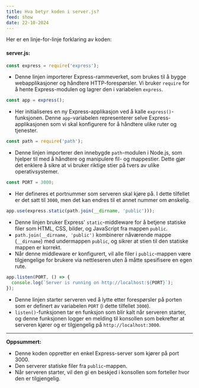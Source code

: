 ```yaml
---
title: Hva betyr koden i server.js?
feed: show
date: 22-10-2024
---
```


Her er en linje-for-linje forklaring av koden:

#### **server.js:**
```javascript
const express = require('express');
```
- Denne linjen importerer Express-rammeverket, som brukes til å bygge webapplikasjoner og håndtere HTTP-forespørsler. Vi bruker `require` for å hente Express-modulen og lagrer den i variabelen `express`.

```javascript
const app = express();
```
- Her initialiseres en ny Express-applikasjon ved å kalle `express()`-funksjonen. Denne `app`-variabelen representerer selve Express-applikasjonen som vi skal konfigurere for å håndtere ulike ruter og tjenester.

```javascript
const path = require('path');
```
- Denne linjen importerer den innebygde `path`-modulen i Node.js, som hjelper til med å håndtere og manipulere fil- og mappestier. Dette gjør det enklere å sikre at vi bruker riktige stier på tvers av ulike operativsystemer.

```javascript
const PORT = 3000;
```
- Her defineres et portnummer som serveren skal kjøre på. I dette tilfellet er det satt til `3000`, men det kan endres til et annet nummer om ønskelig.

```javascript
app.use(express.static(path.join(__dirname, 'public')));
```
- Denne linjen bruker Express' `static`-middleware for å betjene statiske filer som HTML, CSS, bilder, og JavaScript fra mappen `public`. 
- `path.join(__dirname, 'public')` kombinerer nåværende mappe (`__dirname`) med undermappen `public`, og sikrer at stien til den statiske mappen er korrekt.
- Når denne middleware er konfigurert, vil alle filer i `public`-mappen være tilgjengelige for brukere via nettleseren uten å måtte spesifisere en egen rute.

```javascript
app.listen(PORT, () => {
  console.log(`Server is running on http://localhost:${PORT}`);
});
```
- Denne linjen starter serveren ved å lytte etter forespørsler på porten som er definert av variabelen `PORT` (i dette tilfellet `3000`).
- `listen()`-funksjonen tar en funksjon som blir kalt når serveren starter, og denne funksjonen logger en melding til konsollen som bekrefter at serveren kjører og er tilgjengelig på `http://localhost:3000`.

---

**Oppsummert:**
- Denne koden oppretter en enkel Express-server som kjører på port 3000.
- Den serverer statiske filer fra `public`-mappen.
- Når serveren starter, vil den gi en beskjed i konsollen som forteller hvor den er tilgjengelig.

